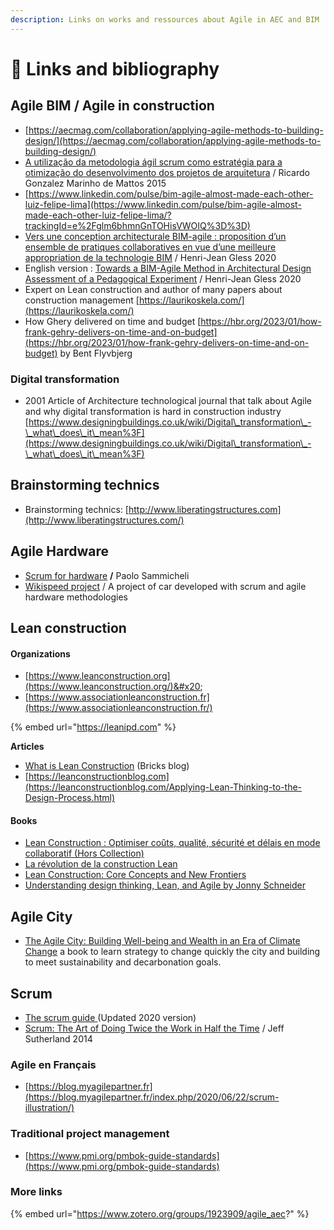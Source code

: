 ```yaml
---
description: Links on works and ressources about Agile in AEC and BIM
---
```


# 🔗 Links and bibliography

## Agile BIM / Agile in construction

* [https://aecmag.com/collaboration/applying-agile-methods-to-building-design/](https://aecmag.com/collaboration/applying-agile-methods-to-building-design/)
* [A utilização da metodologia ágil scrum como estratégia para a otimização do desenvolvimento dos projetos de arquitetura](https://issuu.com/ricardomarinhodemattos/docs/a\_utiliza\_\_\_\_o\_da\_metodologia\_\_\_gil) / Ricardo Gonzalez Marinho de Mattos 2015
* [https://www.linkedin.com/pulse/bim-agile-almost-made-each-other-luiz-felipe-lima](https://www.linkedin.com/pulse/bim-agile-almost-made-each-other-luiz-felipe-lima/?trackingId=e%2Fglm6bhmnGnTOHisVWOIQ%3D%3D)
* [Vers une conception architecturale BIM-agile : proposition d’un ensemble de pratiques collaboratives en vue d’une meilleure appropriation de la technologie BIM](https://hal.univ-lorraine.fr/tel-02157569v3/document)  /  Henri-Jean Gless 2020
* English version : [Towards a BIM-Agile Method in Architectural Design Assessment of a Pedagogical Experiment](https://hal.archives-ouvertes.fr/hal-02544377/document)  /  Henri-Jean Gless 2020
* Expert on Lean construction and author of many papers about construction management [https://laurikoskela.com/](https://laurikoskela.com/)
* How Ghery delivered on time and budget [https://hbr.org/2023/01/how-frank-gehry-delivers-on-time-and-on-budget](https://hbr.org/2023/01/how-frank-gehry-delivers-on-time-and-on-budget) by Bent Flyvbjerg

### Digital transformation&#x20;

* 2001 Article of Architecture technological journal that talk about Agile and why digital transformation is hard in construction industry [https://www.designingbuildings.co.uk/wiki/Digital\_transformation\_-\_what\_does\_it\_mean%3F](https://www.designingbuildings.co.uk/wiki/Digital\_transformation\_-\_what\_does\_it\_mean%3F)

## Brainstorming technics

* Brainstorming technics: [http://www.liberatingstructures.com](http://www.liberatingstructures.com/)

## Agile Hardware

* [Scrum for hardware](https://leanpub.com/Scrum-for-Hardware) **/** Paolo Sammicheli&#x20;
* [Wikispeed project](https://www.google.com/search?q=wikispeed\&oq=wikispeed\&aqs=chrome.0.69i59j35i39j0i67j0l4j0i10.3862j0j1\&sourceid=chrome\&ie=UTF-8) / A project of car developed with scrum and agile hardware methodologies

## Lean construction

#### Organizations

* [https://www.leanconstruction.org](https://www.leanconstruction.org/)&#x20;
* [https://www.associationleanconstruction.fr](https://www.associationleanconstruction.fr/)

{% embed url="https://leanipd.com" %}

**Articles**&#x20;

* [What is Lean Construction](https://www.bricksapp.io/blog/en/what-is-lean-construction/) (Bricks blog)
*   [https://leanconstructionblog.com](https://leanconstructionblog.com/Applying-Lean-Thinking-to-the-Design-Process.html)



#### Books

* [Lean Construction : Optimiser coûts, qualité, sécurité et délais en mode collaboratif (Hors Collection)](https://www.amazon.fr/gp/product/B07GXN5ZNG/ref=as\_li\_tl?ie=UTF8\&camp=1642\&creative=6746\&creativeASIN=B07GXN5ZNG\&linkCode=as2\&tag=agilebim-21\&linkId=2380cdfeaac72c1c416798781bc31760)
* [La révolution de la construction Lean ](https://www.amazon.fr/gp/product/2956571079?ie=UTF8\&tag=agilebim-21\&camp=1642\&linkCode=xm2\&creativeASIN=2956571079)
* [Lean Construction: Core Concepts and New Frontiers](https://www.amazon.fr/gp/product/B0856T12MS?ie=UTF8\&tag=agilebim-21\&camp=1642\&linkCode=xm2\&creativeASIN=B0856T12MS)
* [Understanding design thinking, Lean, and Agile by Jonny Schneider](http://jonnyschneider.com/free-book)



## Agile City&#x20;

* [The Agile City: Building Well-being and Wealth in an Era of Climate Change](https://www.scribd.com/book/252756644/The-Agile-City-Building-Well-being-and-Wealth-in-an-Era-of-Climate-Change) a book to learn strategy to change quickly the city and building to meet sustainability and decarbonation goals.

## Scrum

* [The scrum guide ](https://www.scrumguides.org/scrum-guide.html#inspection)(Updated 2020 version)
* [Scrum: The Art of Doing Twice the Work in Half the Time](https://www.amazon.fr/Scrum-Doing-Twice-Work-Half/dp/038534645X) / Jeff Sutherland 2014&#x20;

### Agile  en Français

* [https://blog.myagilepartner.fr](https://blog.myagilepartner.fr/index.php/2020/06/22/scrum-illustration/)

### Traditional project management

* [https://www.pmi.org/pmbok-guide-standards](https://www.pmi.org/pmbok-guide-standards)

### More links

{% embed url="https://www.zotero.org/groups/1923909/agile_aec?" %}

